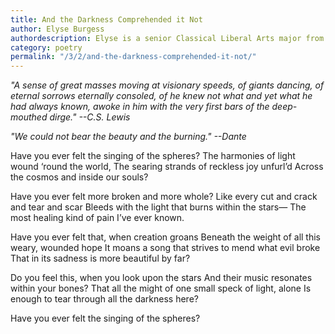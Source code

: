 ```yaml
---
title: And the Darkness Comprehended it Not
author: Elyse Burgess
authordescription: Elyse is a senior Classical Liberal Arts major from North Carolina.
category: poetry
permalink: "/3/2/and-the-darkness-comprehended-it-not/"
---
```

*"A sense of great masses moving at visionary speeds, of giants dancing,
of eternal sorrows eternally consoled, of he knew not what and yet what
he had always known, awoke in him with the very first bars of the
deep-mouthed dirge." --C.S. Lewis*

*"We could not bear the beauty and the burning." --Dante*

Have you ever felt the singing of the spheres?
The harmonies of light wound ‘round the world,
The searing strands of reckless joy unfurl’d
Across the cosmos and inside our souls?

Have you ever felt more broken and more whole?
Like every cut and crack and tear and scar
Bleeds with the light that burns within the stars—
The most healing kind of pain I’ve ever known.

Have you ever felt that, when creation groans
Beneath the weight of all this weary, wounded hope
It moans a song that strives to mend what evil broke
That in its sadness is more beautiful by far?

Do you feel this, when you look upon the stars
And their music resonates within your bones?
That all the might of one small speck of light, alone
Is enough to tear through all the darkness here?

Have you ever felt the singing of the spheres?